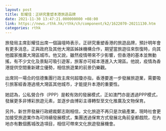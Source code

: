 ```yaml
---
layout: post
title: 彭耀佳：正研究重塑本港旅遊品牌
date: 2021-11-30 13:47:21.000000000 +08:00
link: https://news.rthk.hk/rthk/ch/component/k2/1622070-20211130.htm
categories: rthk
---
```


旅發局主席彭耀佳出席一個論壇時表示，正研究重塑香港的旅遊品牌，預計明年會有更多消息，正與政府及其他大灣區姊妹機構合作，期望當旅遊往來恢復時，向其他國家推廣大灣區城市。他又說，雖然疫情帶來不少影響，但香港的基本並無動搖，有不少文化及景點可吸引遊客，旅客亦可經本港進入大灣區。他說，疫情為香港提供空間重新建立優勢，相信旅遊業的前景仍樂觀。

出席同一場合的信德集團行政主席何超瓊亦指，香港要進一步發展旅遊業，需要吸引旅客經香港過境大灣區其他城市，才能提升本港的重要性。

她認為，公私營合作（PPP）是較有效的發展模式，正如澳門亦是透過PPP模式，發展更多非博彩旅遊元素，並逐步由博彩主導轉型至文化推廣及文物保育。

另外，新世界發展行政總裁鄭志剛相信，文化旅遊不再只是次級產業，現時社會更加接受旅遊業作為可持續發展模式，集團透過保育方式發展北角前皇都戲院，在內地亦有數個舊城改造項目，相信可帶來文化旅遊發展機會。
